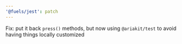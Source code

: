 ```yaml
---
'@fuels/jest': patch
---
```


Fix: put it back `press()` methods, but now using `@ariakit/test` to avoid having things locally customized
